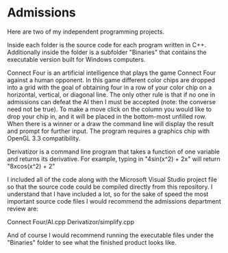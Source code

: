 # Admissions

Here are two of my independent programming projects.

Inside each folder is the source code for each program written in C++. Additionally inside the folder is a subfolder "Binaries" that contains the executable version built for Windows computers.

Connect Four is an artificial intelligence that plays the game Connect Four against a human opponent. In this game different color chips are dropped into a grid with the goal of obtaining four in a row of your color chip on a horizontal, vertical, or diagonal line. The only other rule is that if no one in admissions can defeat the AI then I must be accepted (note: the converse need not be true). To make a move click on the column you would like to drop your chip in, and it will be placed in the bottom-most unfilled row. When there is a winner or a draw the command line will display the result and prompt for further input. The program requires a graphics chip with OpenGL 3.3 compatibility.

Derivatizor is a command line program that takes a function of one variable and returns its derivative. For example, typing in "4sin(x^2) + 2x" will return "8*x*cos(x^2) + 2"

I included all of the code along with the Microsoft Visual Studio project file so that the source code could be compiled directly from this repository. I understand that I have included a lot, so for the sake of speed the most important source code files I would recommend the admissions department review are:

Connect Four/AI.cpp
Derivatizor/simplify.cpp

And of course I would recommend running the executable files under the "Binaries" folder to see what the finished product looks like.
